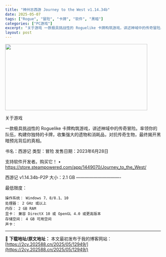 ```yaml
---
title: "神州志西游 Journey to the West v1.14.34b"
date: 2025-05-07
tags: ["Rogue", "冒险", "卡牌", "软件", "黑暗"]
categories: ["PC游戏"]
excerpt: "关于游戏 一款极具挑战性的 Roguelike 卡牌构筑游戏，讲述神域中的传奇冒险。率领你的队伍，构建你独特的卡牌，收集强大的遗物和消耗品，对抗传奇生物，最终揭开黑暗预兆背后的真相。 书名：西游记 类型：冒险 发售日期：2023年6月28日 支持软件开发者。购买它！ • https://store.&hellip;"
layout: post
---
```


<img class="aligncenter size-full wp-image-12940" src="https://2cy.202588.cn/wp-content/uploads/2025/05/2025050702075888.webp" alt="" width="460" height="215" />

关于游戏

一款极具挑战性的 Roguelike 卡牌构筑游戏，讲述神域中的传奇冒险。率领你的队伍，构建你独特的卡牌，收集强大的遗物和消耗品，对抗传奇生物，最终揭开黑暗预兆背后的真相。

书名：西游记
类型：冒险
发售日期：2023年6月28日

支持软件开发者。购买它！
• https://store.steampowered.com/app/1449070/Journey_to_the_West/

西游记 v1.14.34b-P2P
大小：2.1 GB
——————————- 


最低限度：

    操作系统： Windows 7、8/8.1、10
    处理器： 2 GHz 或以上
    内存： 2 GB RAM
    显卡： 兼容 DirectX 10 或 OpenGL 4.0 或更高版本
    存储空间： 4 GB 可用空间
    声卡：



---
📖 **下载地址/原文地址：** 本文最初发布于我的博客网站：[https://2cy.202588.cn/2025/05/12949/](https://2cy.202588.cn/2025/05/12949/)
